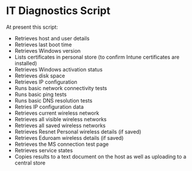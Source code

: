 # IT Diagnostics Script

At present this script:
- Retrieves host and user details
- Retrieves last boot time
- Retrieves Windows version
- Lists certificates in personal store (to confirm Intune certificates are installed)
- Retrieves Windows activation status
- Retrieves disk space
- Retrieves IP configuration
- Runs basic network connectivity tests
- Runs basic ping tests
- Runs basic DNS resolution tests
- Retries IP configuration data
- Retrieves current wireless network
- Retrieves all visible wireless networks
- Retrieves all saved wireless networks
- Retrieves Resnet Personal wireless details (if saved)
- Retrieves Eduroam wireless details (if saved)
- Retrieves the MS connection test page
- Retrieves service states
- Copies results to a text document on the host as well as uploading to a central store

